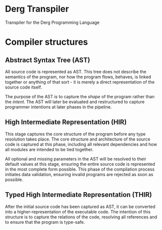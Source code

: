 # Derg Transpiler

Transpiler for the Derg Programming Language

# Compiler structures

## Abstract Syntax Tree (AST)

All source code is represented as AST. This tree does not describe the semantics
of the program, nor how the program flows, behaves, is linked together or
anything of that sort - it is merely a direct representation of the source code
itself.

The purpose of the AST is to capture the *shape* of the program rather than the
*intent*. The AST will later be evaluated and restructured to capture programmer
intentions at later phases in the pipeline.

## High Intermediate Representation (HIR)

This stage captures the core structure of the program before any type resolution
takes place. The core structure and architecture of the source code is captured
at this phase, including all relevant dependencies and how all modules are
intended to be tied together.

All optional and missing parameters in the AST will be resolved to their default
values at this stage, ensuring the entire source code is represented in the most
complete form possible. This phase of the compilation process initiates data
validation, ensuring invalid programs are rejected as soon as possible.

## Typed High Intermediate Representation (THIR)

After the initial source code has been captured as AST, it can be converted into
a higher-representation of the executable code. The intention of this structure
is to capture the relations of the code, resolving all references and to ensure
that the program is type-safe.
